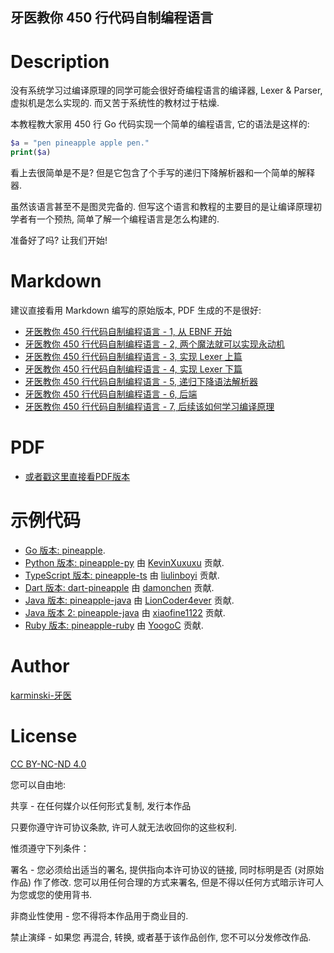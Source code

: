 牙医教你 450 行代码自制编程语言
-----------------------------

# Description

没有系统学习过编译原理的同学可能会很好奇编程语言的编译器, Lexer & Parser, 虚拟机是怎么实现的. 而又苦于系统性的教材过于枯燥.  

本教程教大家用 450 行 Go 代码实现一个简单的编程语言, 它的语法是这样的:  

```php
$a = "pen pineapple apple pen."
print($a)
```

看上去很简单是不是? 但是它包含了个手写的递归下降解析器和一个简单的解释器.   

虽然该语言甚至不是图灵完备的. 但写这个语言和教程的主要目的是让编译原理初学者有一个预热, 简单了解一个编程语言是怎么构建的.  

准备好了吗? 让我们开始!  


# Markdown

建议直接看用 Markdown 编写的原始版本, PDF 生成的不是很好:

- [牙医教你 450 行代码自制编程语言 - 1, 从 EBNF 开始](./DOCUMENTS/part-1-start-from-ebnf/part-1-start-from-ebnf.md)
- [牙医教你 450 行代码自制编程语言 - 2, 两个魔法就可以实现永动机](./DOCUMENTS/part-2-two-magic/part-2-two-magic.md)
- [牙医教你 450 行代码自制编程语言 - 3, 实现 Lexer 上篇](./DOCUMENTS/part-3-create-a-lexer/part-3-create-a-lexer.md)
- [牙医教你 450 行代码自制编程语言 - 4, 实现 Lexer 下篇](./DOCUMENTS/part-4-create-a-lexer/part-4-create-a-lexer.md)
- [牙医教你 450 行代码自制编程语言 - 5, 递归下降语法解析器](./DOCUMENTS/part-5-parser/part-5-parser.md)
- [牙医教你 450 行代码自制编程语言 - 6, 后端](./DOCUMENTS/part-6-backend/part-6-backend.md)
- [牙医教你 450 行代码自制编程语言 - 7, 后续该如何学习编译原理](./DOCUMENTS/part-7-how-to-learn/part-7-how-to-learn.md)


# PDF 

- [或者戳这里直接看PDF版本](./pdf/write-a-programming-language-in-450-lines.pdf)


# 示例代码

- [Go 版本: pineapple](https://github.com/karminski/pineapple).
- [Python 版本: pineapple-py](https://github.com/KevinXuxuxu/pineapple-py) 由 [KevinXuxuxu](https://github.com/KevinXuxuxu) 贡献.
- [TypeScript 版本: pineapple-ts](https://github.com/liulinboyi/pineapple-ts) 由 [liulinboyi](https://github.com/liulinboyi) 贡献.
- [Dart 版本: dart-pineapple](https://github.com/damonchen/dart-pineapple) 由 [damonchen](https://github.com/damonchen) 贡献.
- [Java 版本: pineapple-java](https://github.com/LionCoder4ever/pineapple-java) 由 [LionCoder4ever](https://github.com/LionCoder4ever) 贡献.
- [Java 版本 2: pineapple-java](https://github.com/xiaofine1122/pineapple-java) 由 [xiaofine1122](https://github.com/xiaofine1122) 贡献.
- [Ruby 版本: pineapple-ruby](https://github.com/YoogoC/pineapple-ruby) 由 [YoogoC](https://github.com/YoogoC) 贡献.


# Author

[karminski-牙医](https://github.com/karminski)  


# License 

[CC BY-NC-ND 4.0](https://creativecommons.org/licenses/by-nc-nd/4.0/)

您可以自由地:  

共享 - 在任何媒介以任何形式复制, 发行本作品  

只要你遵守许可协议条款, 许可人就无法收回你的这些权利.  

惟须遵守下列条件： 

署名 - 您必须给出适当的署名, 提供指向本许可协议的链接, 同时标明是否 (对原始作品) 作了修改. 您可以用任何合理的方式来署名, 但是不得以任何方式暗示许可人为您或您的使用背书.  

非商业性使用 - 您不得将本作品用于商业目的.  

禁止演绎 - 如果您 再混合, 转换, 或者基于该作品创作, 您不可以分发修改作品.  


